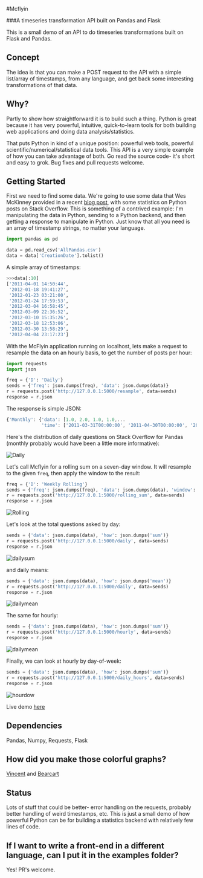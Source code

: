 #Mcflyin

###A timeseries transformation API built on Pandas and Flask

This is a small demo of an API to do timeseries transformations built on Flask and Pandas.

Concept
-------

The idea is that you can make a POST request to the API with a simple list/array of timestamps, from any language, and get back some interesting transformations of that data.

Why?
----

Partly to show how straightforward it is to build such a thing. Python is great because it has very powerful, intuitive, quick-to-learn tools for both building web applications and doing data analysis/statistics.

That puts Python in kind of a unique position: powerful web tools, powerful scientific/numerical/statistical data tools. This API is a very simple example of how you can take advantage of both. Go read the source code- it's short and easy to grok. Bug fixes and pull requests welcome. 

Getting Started
---------------

First we need to find some data. We're going to use some data that Wes McKinney provided in a recent [blog post](http://wesmckinney.com/blog/?p=687), with some statistics on Python posts on Stack Overflow. This is something of a contrived example: I'm manipulating the data in Python, sending to a Python backend, and then getting a response to manipulate in Python. Just know that all you need is an array of timestamp strings, no matter your language.

```python
import pandas as pd

data = pd.read_csv('AllPandas.csv')
data = data['CreationDate'].tolist()
```

A simple array of timestamps:

```python
>>>data[:10]
['2011-04-01 14:50:44',
 '2012-01-18 19:41:27',
 '2012-01-23 03:21:00',
 '2012-01-24 17:59:53',
 '2012-03-04 16:58:45',
 '2012-03-09 22:36:52',
 '2012-03-10 15:35:26',
 '2012-03-18 12:53:06',
 '2012-03-30 13:58:29',
 '2012-04-04 23:17:23']
 ```

With the McFlyin application running on localhost, lets make a request to resample the data on an hourly basis, to get the number of posts per hour:

```python
import requests
import json

freq = {'D': 'Daily'}
sends = {'freq': json.dumps(freq), 'data': json.dumps(data)}
r = requests.post('http://127.0.0.1:5000/resample', data=sends)
response = r.json
```

The response is simple JSON:
```js
{'Monthly': {'data': [1.0, 2.0, 1.0, 1.0,...
             'time': ['2011-03-31T00:00:00', '2011-04-30T00:00:00', '2011-05-31T00:00:00', '2011-06-30T00:00:00', '2011-07-31T00:00:00',...
```

Here's the distribution of daily questions on Stack Overflow for Pandas (monthly probably would have been a little more informative):

![Daily](http://farm6.staticflickr.com/5497/9062972730_aa34df95a2_o.jpg)

Let's call Mcflyin for a rolling sum on a seven-day window. It will resample to the given ```freq```, then apply the window to the result:

```python
freq = {'D': 'Weekly Rolling'}
sends = {'freq': json.dumps(freq), 'data': json.dumps(data), 'window': 7}
r = requests.post('http://127.0.0.1:5000/rolling_sum', data=sends)
response = r.json
```

![Rolling](http://farm4.staticflickr.com/3682/9060743479_2962e61881_o.jpg)

Let's look at the total questions asked by day:

```python
sends = {'data': json.dumps(data), 'how': json.dumps('sum')}
r = requests.post('http://127.0.0.1:5000/daily', data=sends)
response = r.json
```
![dailysum](http://farm3.staticflickr.com/2838/9064294004_200b81b303_o.jpg)

and daily means:

```python
sends = {'data': json.dumps(data), 'how': json.dumps('mean')}
r = requests.post('http://127.0.0.1:5000/daily', data=sends)
response = r.json
```
![dailymean](http://farm4.staticflickr.com/3786/9064294028_c8bf17fa09_o.jpg)

The same for hourly:

```python
sends = {'data': json.dumps(data), 'how': json.dumps('sum')}
r = requests.post('http://127.0.0.1:5000/hourly', data=sends)
response = r.json
```
![dailymean](http://farm4.staticflickr.com/3814/9062065097_75d871a7bc_o.jpg)

Finally, we can look at hourly by day-of-week:

```python
sends = {'data': json.dumps(data), 'how': json.dumps('sum')}
r = requests.post('http://127.0.0.1:5000/daily_hours', data=sends)
response = r.json
```
![hourdow](http://farm3.staticflickr.com/2838/9064294126_6036e724ba_o.jpg)

Live demo [here](http://bl.ocks.org/wrobstory/5794343)

Dependencies
------------
Pandas, Numpy, Requests, Flask

How did you make those colorful graphs?
--------------------------------------
[Vincent](https://github.com/wrobstory/vincent) and [Bearcart](https://github.com/wrobstory/bearcart)

Status
------
Lots of stuff that could be better- error handling on the requests, probably better handling of weird timestamps,
etc. This is just a small demo of how powerful Python can be for building a statistics backend with relatively few lines of code.  

If I want to write a front-end in a different language, can I put it in the examples folder?
---------
Yes! PR's welcome. 


